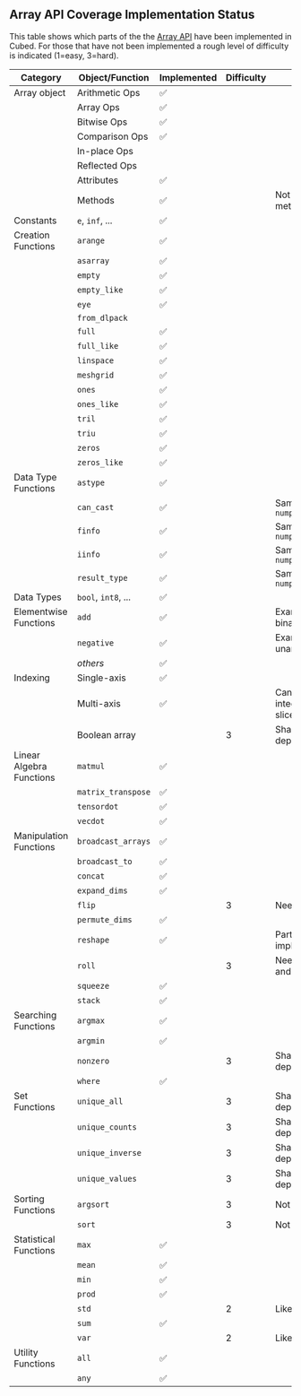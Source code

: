 ## Array API Coverage Implementation Status

This table shows which parts of the the [Array API](https://data-apis.org/array-api/latest/API_specification/index.html) have been implemented in Cubed. For those that have not been implemented a rough level of difficulty is indicated (1=easy, 3=hard).

| Category                 | Object/Function     | Implemented        | Difficulty | Notes                         |
| ------------------------ | ------------------- | ------------------ | ---------- | ----------------------------- |
| Array object             | Arithmetic Ops      | :white_check_mark: |            |                               |
|                          | Array Ops           | :white_check_mark: |            |                               |
|                          | Bitwise Ops         | :white_check_mark: |            |                               |
|                          | Comparison Ops      | :white_check_mark: |            |                               |
|                          | In-place Ops        |                    |            |                               |
|                          | Reflected Ops       |                    |            |                               |
|                          | Attributes          | :white_check_mark: |            |                               |
|                          | Methods             | :white_check_mark: |            | Not device methods            |
| Constants                | `e`, `inf`, ...     | :white_check_mark: |            |                               |
| Creation Functions       | `arange`            | :white_check_mark: |            |                               |
|                          | `asarray`           | :white_check_mark: |            |                               |
|                          | `empty`             | :white_check_mark: |            |                               |
|                          | `empty_like`        | :white_check_mark: |            |                               |
|                          | `eye`               | :white_check_mark: |            |                               |
|                          | `from_dlpack`       |                    |            |                               |
|                          | `full`              | :white_check_mark: |            |                               |
|                          | `full_like`         | :white_check_mark: |            |                               |
|                          | `linspace`          | :white_check_mark: |            |                               |
|                          | `meshgrid`          | :white_check_mark: |            |                               |
|                          | `ones`              | :white_check_mark: |            |                               |
|                          | `ones_like`         | :white_check_mark: |            |                               |
|                          | `tril`              | :white_check_mark: |            |                               |
|                          | `triu`              | :white_check_mark: |            |                               |
|                          | `zeros`             | :white_check_mark: |            |                               |
|                          | `zeros_like`        | :white_check_mark: |            |                               |
| Data Type Functions      | `astype`            | :white_check_mark: |            |                               |
|                          | `can_cast`          | :white_check_mark: |            | Same as `numpy.array_api`     |
|                          | `finfo`             | :white_check_mark: |            | Same as `numpy.array_api`     |
|                          | `iinfo`             | :white_check_mark: |            | Same as `numpy.array_api`     |
|                          | `result_type`       | :white_check_mark: |            | Same as `numpy.array_api`     |
| Data Types               | `bool`, `int8`, ... | :white_check_mark: |            |                               |
| Elementwise Functions    | `add`               | :white_check_mark: |            | Example of a binary function  |
|                          | `negative`          | :white_check_mark: |            | Example of a unary function   |
|                          | _others_            | :white_check_mark: |            |                               |
| Indexing                 | Single-axis         | :white_check_mark: |            |                               |
|                          | Multi-axis          | :white_check_mark: |            | Can't mix integers and slices |
|                          | Boolean array       |                    | 3          | Shape is data dependent       |
| Linear Algebra Functions | `matmul`            | :white_check_mark: |            |                               |
|                          | `matrix_transpose`  | :white_check_mark: |            |                               |
|                          | `tensordot`         | :white_check_mark: |            |                               |
|                          | `vecdot`            | :white_check_mark: |            |                               |
| Manipulation Functions   | `broadcast_arrays`  | :white_check_mark: |            |                               |
|                          | `broadcast_to`      | :white_check_mark: |            |                               |
|                          | `concat`            | :white_check_mark: |            |                               |
|                          | `expand_dims`       | :white_check_mark: |            |                               |
|                          | `flip`              |                    | 3          | Needs indexing                |
|                          | `permute_dims`      | :white_check_mark: |            |                               |
|                          | `reshape`           | :white_check_mark: |            | Partial implementation        |
|                          | `roll`              |                    | 3          | Needs `concat` and `reshape`  |
|                          | `squeeze`           | :white_check_mark: |            |                               |
|                          | `stack`             | :white_check_mark: |            |                               |
| Searching Functions      | `argmax`            | :white_check_mark: |            |                               |
|                          | `argmin`            | :white_check_mark: |            |                               |
|                          | `nonzero`           |                    | 3          | Shape is data dependent       |
|                          | `where`             | :white_check_mark: |            |                               |
| Set Functions            | `unique_all`        |                    | 3          | Shape is data dependent       |
|                          | `unique_counts`     |                    | 3          | Shape is data dependent       |
|                          | `unique_inverse`    |                    | 3          | Shape is data dependent       |
|                          | `unique_values`     |                    | 3          | Shape is data dependent       |
| Sorting Functions        | `argsort`           |                    | 3          | Not in Dask                   |
|                          | `sort`              |                    | 3          | Not in Dask                   |
| Statistical Functions    | `max`               | :white_check_mark: |            |                               |
|                          | `mean`              | :white_check_mark: |            |                               |
|                          | `min`               | :white_check_mark: |            |                               |
|                          | `prod`              | :white_check_mark: |            |                               |
|                          | `std`               |                    | 2          | Like `mean`                   |
|                          | `sum`               | :white_check_mark: |            |                               |
|                          | `var`               |                    | 2          | Like `mean`                   |
| Utility Functions        | `all`               | :white_check_mark: |            |                               |
|                          | `any`               | :white_check_mark: |            |                               |
